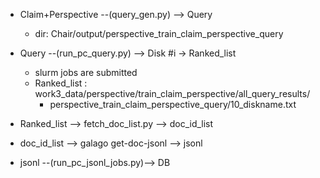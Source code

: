 

* Claim+Perspective  --(query_gen.py) --> Query
  * dir: Chair/output/perspective_train_claim_perspective_query
* Query --(run_pc_query.py) --> Disk #i -> Ranked_list
  * slurm jobs are submitted
  * Ranked_list : work3_data/perspective/train_claim_perspective/all_query_results/
    * perspective_train_claim_perspective_query/10_diskname.txt
    
* Ranked_list --> fetch_doc_list.py --> doc_id_list
* doc_id_list --> galago get-doc-jsonl --> jsonl
* jsonl --(run_pc_jsonl_jobs.py)--> DB
